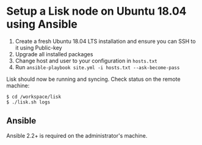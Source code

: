 # Setup a Lisk node on Ubuntu 18.04 using Ansible

1. Create a fresh Ubuntu 18.04 LTS installation and ensure you can SSH to it using Public-key
2. Upgrade all installed packages
3. Change host and user to your configuration in `hosts.txt`
4. Run `ansible-playbook site.yml -i hosts.txt --ask-become-pass`

Lisk should now be running and syncing. Check status on the remote machine:

```
$ cd /workspace/lisk
$ ./lisk.sh logs
```

## Ansible

Ansible 2.2+ is required on the administrator's machine.
